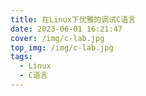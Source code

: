 ```yaml
---
title: 在Linux下优雅的调试C语言
date: 2023-06-01 16:21:47
cover: /img/c-lab.jpg
top_img: /img/c-lab.jpg
tags:
  - Linux
  - C语言
---
```



